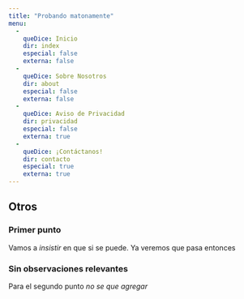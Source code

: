 ```yaml
---
title: "Probando matonamente"
menu:
  -
    queDice: Inicio
    dir: index
    especial: false
    externa: false
  -
    queDice: Sobre Nosotros
    dir: about
    especial: false
    externa: false
  -
    queDice: Aviso de Privacidad
    dir: privacidad
    especial: false
    externa: true
  -
    queDice: ¡Contáctanos!
    dir: contacto
    especial: true
    externa: true
---
```


## Otros

### Primer punto

Vamos a *insistir* en que si se puede.
Ya veremos que pasa entonces

### Sin observaciones relevantes
Para el segundo punto _no se que agregar_


